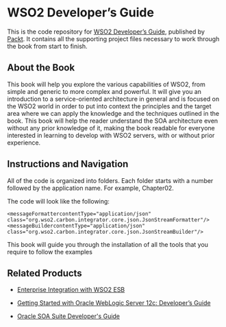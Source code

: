 # WSO2 Developer’s Guide
This is the code repository for [WSO2 Developer’s Guide](https://www.packtpub.com/networking-and-servers/wso2-developers-guide?utm_source=github&utm_medium=repository&utm_campaign=9781787288317), published by [Packt](https://www.packtpub.com/?utm_source=github). It contains all the supporting project files necessary to work through the book from start to finish.
## About the Book
This book will help you explore the various capabilities of WSO2, from simple and generic
to more complex and powerful. It will give you an introduction to a service-oriented
architecture in general and is focused on the WSO2 world in order to put into context the
principles and the target area where we can apply the knowledge and the techniques
outlined in the book. This book will help the reader understand the SOA architecture even
without any prior knowledge of it, making the book readable for everyone interested in
learning to develop with WSO2 servers, with or without prior experience.
## Instructions and Navigation
All of the code is organized into folders. Each folder starts with a number followed by the application name. For example, Chapter02.



The code will look like the following:
```
<messageFormattercontentType="application/json"
class="org.wso2.carbon.integrator.core.json.JsonStreamFormatter"/>
<messageBuildercontentType="application/json"
class="org.wso2.carbon.integrator.core.json.JsonStreamBuilder"/>
```

This book will guide you through the installation of all the tools that you require to follow
the examples 

## Related Products
* [Enterprise Integration with WSO2 ESB](https://www.packtpub.com/application-development/enterprise-integration-wso2-esb?utm_source=github&utm_medium=repository&utm_campaign=9781783280193)

* [Getting Started with Oracle WebLogic Server 12c: Developer’s Guide](https://www.packtpub.com/networking-and-servers/getting-started-oracle-weblogic-server-12c-developer’s-guide?utm_source=github&utm_medium=repository&utm_campaign=9781849686969)

* [Oracle SOA Suite Developer's Guide](https://www.packtpub.com/application-development/oracle-soa-suite-developers-guide?utm_source=github&utm_medium=repository&utm_campaign=9781847193551)


